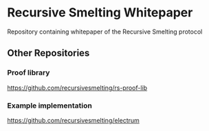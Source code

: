 # Recursive Smelting Whitepaper

Repository containing whitepaper of the Recursive Smelting protocol

## Other Repositories

### Proof library

https://github.com/recursivesmelting/rs-proof-lib

### Example implementation

https://github.com/recursivesmelting/electrum

